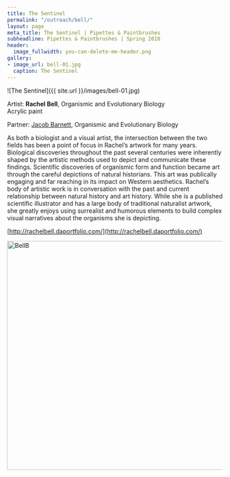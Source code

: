 ```yaml
---
title: The Sentinel
permalink: "/outreach/bell/"
layout: page
meta_title: The Sentinel | Pipettes & Paintbrushes
subheadline: Pipettes & Paintbrushes | Spring 2018
header:
  image_fullwidth: you-can-delete-me-header.png
gallery:
- image_url: bell-01.jpg
  caption: The Sentinel
---
```


![The Sentinel]({{ site.url }}/images/bell-01.jpg)

Artist: **Rachel Bell**, Organismic and Evolutionary Biology<br>
Acrylic paint

Partner: [Jacob Barnett](http://thatslifesci.com/authors/jbarnett), Organismic and Evolutionary Biology

As both a biologist and a visual artist, the intersection between the two fields has been a point of focus in Rachel’s artwork for many years. Biological discoveries throughout the past several centuries were inherently shaped by the artistic methods used to depict and communicate these findings. Scientific discoveries of organismic form and function became art through the careful depictions of natural historians. This art was publically engaging and far reaching in its impact on Western aesthetics. Rachel’s body of artistic work is in conversation with the past and current relationship between natural history and art history. While she is a published scientific illustrator and has a large body of traditional naturalist artwork, she greatly enjoys using surrealist and humorous elements to build complex visual narratives about the organisms she is depicting.

[http://rachelbell.daportfolio.com/](http://rachelbell.daportfolio.com/)

<a data-flickr-embed="true" data-context="true"  href="https://www.flickr.com/photos/139839751@N06/40839340074/in/album-72157692758879922/" title="BellB"><img src="https://farm1.staticflickr.com/939/40839340074_3c7c863f99_c.jpg" width="800" height="534" alt="BellB"></a><script async src="//embedr.flickr.com/assets/client-code.js" charset="utf-8"></script>
